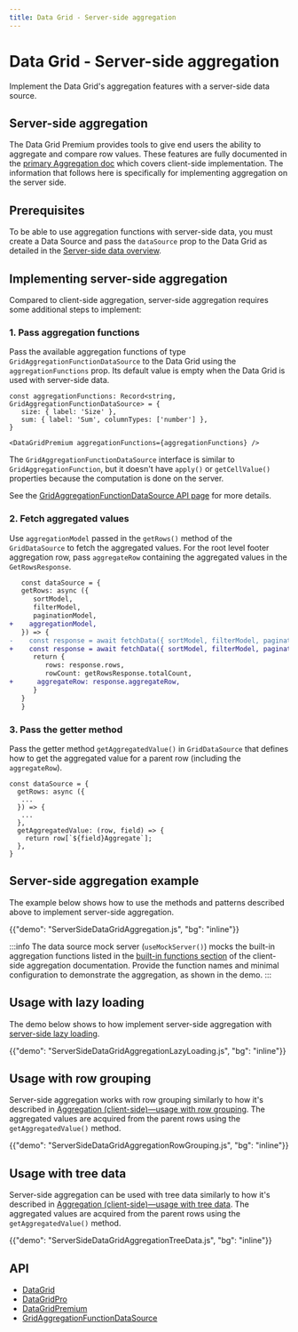 ```yaml
---
title: Data Grid - Server-side aggregation
---
```


# Data Grid - Server-side aggregation [<span class="plan-premium"></span>](/x/introduction/licensing/#premium-plan 'Premium plan')

<p class="description">Implement the Data Grid's aggregation features with a server-side data source.</p>

## Server-side aggregation

The Data Grid Premium provides tools to give end users the ability to aggregate and compare row values.
These features are fully documented in the [primary Aggregation doc](/x/react-data-grid/aggregation/) which covers client-side implementation.
The information that follows here is specifically for implementing aggregation on the server side.

## Prerequisites

To be able to use aggregation functions with server-side data, you must create a Data Source and pass the `dataSource` prop to the Data Grid as detailed in the [Server-side data overview](/x/react-data-grid/server-side-data/).

## Implementing server-side aggregation

Compared to client-side aggregation, server-side aggregation requires some additional steps to implement:

### 1. Pass aggregation functions

Pass the available aggregation functions of type `GridAggregationFunctionDataSource` to the Data Grid using the `aggregationFunctions` prop.
Its default value is empty when the Data Grid is used with server-side data.

```tsx
const aggregationFunctions: Record<string, GridAggregationFunctionDataSource> = {
   size: { label: 'Size' },
   sum: { label: 'Sum', columnTypes: ['number'] },
}

<DataGridPremium aggregationFunctions={aggregationFunctions} />
```

The `GridAggregationFunctionDataSource` interface is similar to `GridAggregationFunction`, but it doesn't have `apply()` or `getCellValue()` properties because the computation is done on the server.

See the [GridAggregationFunctionDataSource API page](/x/api/data-grid/grid-aggregation-function-data-source/) for more details.

### 2. Fetch aggregated values

Use `aggregationModel` passed in the `getRows()` method of the `GridDataSource` to fetch the aggregated values.
For the root level footer aggregation row, pass `aggregateRow` containing the aggregated values in the `GetRowsResponse`.

```diff
   const dataSource = {
   getRows: async ({
      sortModel,
      filterModel,
      paginationModel,
+    aggregationModel,
   }) => {
-    const response = await fetchData({ sortModel, filterModel, paginationModel });
+    const response = await fetchData({ sortModel, filterModel, paginationModel, aggregationModel });
      return {
         rows: response.rows,
         rowCount: getRowsResponse.totalCount,
+      aggregateRow: response.aggregateRow,
      }
   }
   }
```

### 3. Pass the getter method

Pass the getter method `getAggregatedValue()` in `GridDataSource` that defines how to get the aggregated value for a parent row (including the `aggregateRow`).

```tsx
const dataSource = {
  getRows: async ({
   ...
  }) => {
   ...
  },
  getAggregatedValue: (row, field) => {
    return row[`${field}Aggregate`];
  },
}
```

## Server-side aggregation example

The example below shows how to use the methods and patterns described above to implement server-side aggregation.

{{"demo": "ServerSideDataGridAggregation.js", "bg": "inline"}}

:::info
The data source mock server (`useMockServer()`) mocks the built-in aggregation functions listed in the [built-in functions section](/x/react-data-grid/aggregation/#built-in-functions) of the client-side aggregation documentation.
Provide the function names and minimal configuration to demonstrate the aggregation, as shown in the demo.
:::

## Usage with lazy loading

The demo below shows to how implement server-side aggregation with [server-side lazy loading](/x/react-data-grid/server-side-data/lazy-loading/).

{{"demo": "ServerSideDataGridAggregationLazyLoading.js", "bg": "inline"}}

## Usage with row grouping

Server-side aggregation works with row grouping similarly to how it's described in [Aggregation (client-side)—usage with row grouping](/x/react-data-grid/aggregation/#usage-with-row-grouping).
The aggregated values are acquired from the parent rows using the `getAggregatedValue()` method.

{{"demo": "ServerSideDataGridAggregationRowGrouping.js", "bg": "inline"}}

## Usage with tree data

Server-side aggregation can be used with tree data similarly to how it's described in [Aggregation (client-side)—usage with tree data](/x/react-data-grid/aggregation/#usage-with-tree-data).
The aggregated values are acquired from the parent rows using the `getAggregatedValue()` method.

{{"demo": "ServerSideDataGridAggregationTreeData.js", "bg": "inline"}}

## API

- [DataGrid](/x/api/data-grid/data-grid/)
- [DataGridPro](/x/api/data-grid/data-grid-pro/)
- [DataGridPremium](/x/api/data-grid/data-grid-premium/)
- [GridAggregationFunctionDataSource](/x/api/data-grid/grid-aggregation-function-data-source/)
